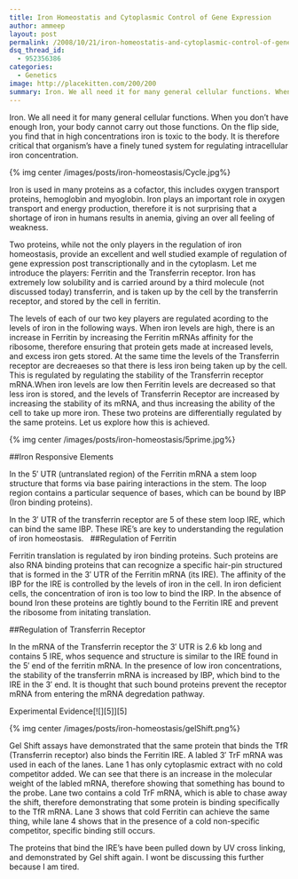 ```yaml
---
title: Iron Homeostatis and Cytoplasmic Control of Gene Expression
author: ammeep
layout: post
permalink: /2008/10/21/iron-homeostatis-and-cytoplasmic-control-of-gene-expression-html
dsq_thread_id:
  - 952356386
categories:
  - Genetics
image: http://placekitten.com/200/200
summary: Iron. We all need it for many general cellular functions. When you don’t have enough Iron, your body cannot carry out those functions. On the flip side, you find that in high concentrations iron is toxic to the body. It is therefore critical that organism’s have a finely tuned system for regulating intracellular iron concentration.
---
```


Iron. We all need it for many general cellular functions. When you don’t have enough Iron, your body cannot carry out those functions. On the flip side, you find that in high concentrations iron is toxic to the body. It is therefore critical that organism’s have a finely tuned system for regulating intracellular iron concentration.

{% img center /images/posts/iron-homeostasis/Cycle.jpg%}

Iron is used in many proteins as a cofactor, this includes oxygen transport proteins, hemoglobin and myoglobin. Iron plays an important role in oxygen transport and energy production, therefore it is not surprising that a shortage of iron in humans results in anemia, giving an over all feeling of weakness.

Two proteins, while not the only players in the regulation of iron homeostasis, provide an excellent and well studied example of regulation of gene expression post transcriptionally and in the cytoplasm. Let me introduce the players: Ferritin and the Transferrin receptor. Iron has extremely low solubility and is carried around by a third molecule (not discussed today) transferrin, and is taken up by the cell by the transferrin receptor, and stored by the cell in ferritin.

The levels of each of our two key players are regulated acording to the levels of iron in the following ways. When iron levels are high, there is an increase in Ferritin by increasing the Ferritin mRNAs affinity for the ribosome, therefore ensuring that protein gets made at increased levels, and excess iron gets stored. At the same time the levels of the Transferrin receptor are decreaeses so that there is less iron being taken up by the cell. This is regulated by regulating the stability of the Transferrin receptor mRNA.When iron levels are low then Ferritin levels are decreased so that less iron is stored, and the levels of Transferrin Receptor are increased by increasing the stability of its mRNA, and thus increasing the ability of the cell to take up more iron. These two proteins are differentially regulated by the same proteins. Let us explore how this is achieved.  

{% img center /images/posts/iron-homeostasis/5prime.jpg%}

##Iron Responsive Elements  

In the 5′ UTR (untranslated region) of the Ferritin mRNA a stem loop structure that forms via base pairing interactions in the stem. The loop region contains a particular sequence of bases, which can be bound by IBP (Iron binding proteins).

In the 3′ UTR of the transferrin receptor are 5 of these stem loop IRE, which can bind the same IBP. These IRE’s are key to understanding the regulation of iron homeostasis.
 
##Regulation of Ferritin

Ferritin translation is regulated by iron binding proteins. Such proteins are also RNA binding proteins that can recognize a specific hair-pin structured that is formed in the 3′ UTR of the Ferritin mRNA (its IRE). The affinity of the IBP for the IRE is controlled by the levels of iron in the cell. In iron deficient cells, the concentration of iron is too low to bind the IRP. In the absence of bound Iron these proteins are tightly bound to the Ferritin IRE and prevent the ribosome from initating translation.

##Regulation of Transferrin Receptor

In the mRNA of the Transferrin receptor the 3′ UTR is 2.6 kb long and contains 5 IRE, whos sequence and structure is similar to the IRE found in the 5′ end of the ferritin mRNA. In the presence of low iron concentrations, the stability of the transferrin mRNA is increased by IBP, which bind to the IRE in the 3′ end. It is thought that such bound proteins prevent the receptor mRNA from entering the mRNA degredation pathway.

Experimental Evidence[![][5]][5]

{% img center /images/posts/iron-homeostasis/gelShift.png%}

Gel Shift assays have demonstrated that the same protein that binds the TfR (Transferrin receptor) also binds the Ferritin IRE. A labled 3′ TrF mRNA was used in each of the lanes. Lane 1 has only cytoplasmic extract with no cold competitor added. We can see that there is an increase in the molecular weight of the labled mRNA, therefore showing that something has bound to the probe. Lane two contains a cold TrF mRNA, which is able to chase away the shift, therefore demonstrating that some protein is binding specifically to the TfR mRNA. Lane 3 shows that cold Ferritin can achieve the same thing, while lane 4 shows that in the presence of a cold non-specific competitor, specific binding still occurs.

The proteins that bind the IRE’s have been pulled down by UV cross linking, and demonstrated by Gel shift again. I wont be discussing this further because I am tired.